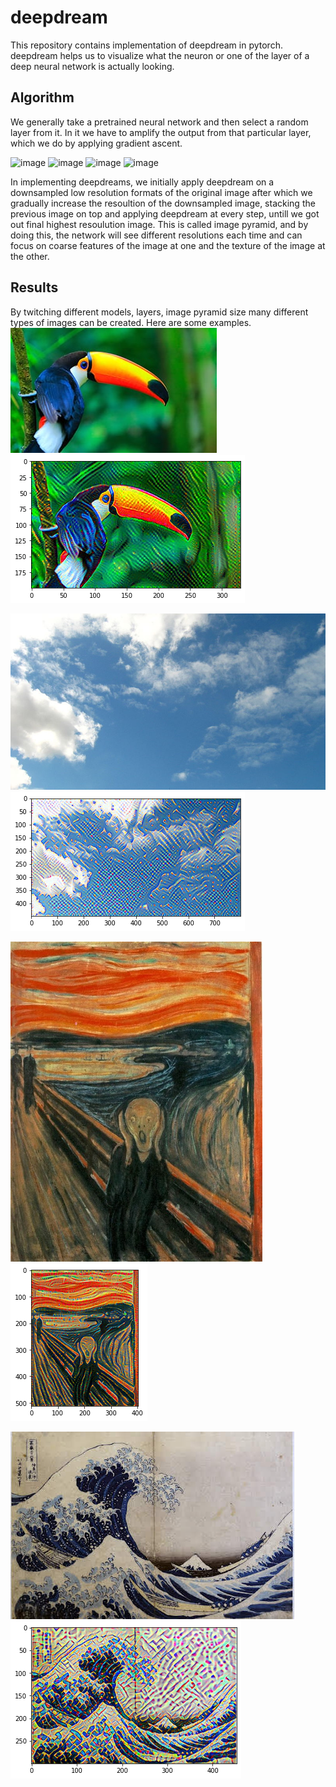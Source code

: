 
# deepdream 
This repository contains implementation of deepdream in pytorch. deepdream helps us to 
visualize what the neuron or one of the layer of a deep neural network is actually looking. 
## Algorithm

We generally take a pretrained neural network and then select a random layer from it. In it we have to 
amplify the output from that particular layer, which we do by applying gradient ascent.

![image](https://leimao.github.io/blog/Image-Pyramids-In-Deep-Learning/)
![image](https://user-images.githubusercontent.com/76916164/132576082-fc5ab9b8-fb6e-4b6d-a2ae-f5a51dfedb25.png)
![image](https://user-images.githubusercontent.com/76916164/132576122-a4d9a1a2-1070-4240-9192-3dbbebe2f67a.png)
![image](https://user-images.githubusercontent.com/76916164/132576142-ecfdead5-3e32-4a6c-b6db-7306a68643dc.png)


In implementing deepdreams, we initially apply deepdream on a downsampled low resolution formats of the original image
after which we gradually increase the resoultion of the downsampled image, stacking the previous image on top and applying deepdream at every step, untill
we got out final highest resoulution image. This is called image pyramid, and by doing this, the network will see different resolutions each time and can focus on coarse features of the image at one and the texture of the image at the other.

## Results
By twitching different models, layers, image pyramid size many different types of images can be created. Here are some examples.
![Toucan](https://github.com/Sandstorm831/Deep-Dreams/blob/main/Original%20Images/Toucan.jpg)
![processed_toucan](https://github.com/Sandstorm831/Deep-Dreams/blob/main/Processed%20Images/processed_toucan.png)


![sky-dd](https://github.com/Sandstorm831/Deep-Dreams/blob/main/Original%20Images/sky-dd.jpeg)
![processed_sky-dd](https://github.com/Sandstorm831/Deep-Dreams/blob/main/Processed%20Images/processed_sky-dd.png)


![daali](https://github.com/Sandstorm831/Deep-Dreams/blob/main/Original%20Images/daali.jpg)
![processed_daali](https://github.com/Sandstorm831/Deep-Dreams/blob/main/Processed%20Images/processed_daali.png)


![wave](https://github.com/Sandstorm831/Deep-Dreams/blob/main/Original%20Images/wave.jpeg)
![processed_wave](https://github.com/Sandstorm831/Deep-Dreams/blob/main/Processed%20Images/processed_wave.png)


